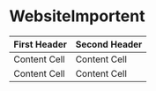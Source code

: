 # WebsiteImportent

| First Header  | Second Header |
| ------------- | ------------- |
| Content Cell  | Content Cell  |
| Content Cell  | Content Cell  |
